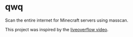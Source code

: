 # qwq
Scan the entire internet for Minecraft servers using masscan.

This project was inspired by the [liveoverflow video](https://www.youtube.com/watch?v=VIy_YbfAKqo).